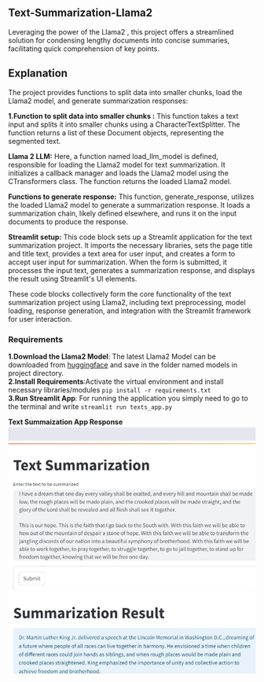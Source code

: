 ## Text-Summarization-Llama2
Leveraging the power of the Llama2 , this project offers a streamlined solution for condensing lengthy documents into concise summaries, facilitating quick comprehension of key points.

## Explanation
The project provides functions to split data into smaller chunks, load the Llama2 model, and generate summarization responses:

**1.Function to split data into smaller chunks :** This function takes a text input and splits it into smaller chunks using a CharacterTextSplitter. The function returns a list of these Document objects, representing the segmented text.

**Llama 2 LLM:** Here, a function named load_llm_model is defined, responsible for loading the Llama2 model for text summarization. It initializes a callback manager and loads the Llama2 model using the CTransformers class. The function returns the loaded Llama2 model.

**Functions to generate response:** This function, generate_response, utilizes the loaded Llama2 model to generate a summarization response. It loads a summarization chain, likely defined elsewhere, and runs it on the input documents to produce the response.

**Streamlit setup:** This code block sets up a Streamlit application for the text summarization project. It imports the necessary libraries, sets the page title and title text, provides a text area for user input, and creates a form to accept user input for summarization. When the form is submitted, it processes the input text, generates a summarization response, and displays the result using Streamlit's UI elements.  

These code blocks collectively form the core functionality of the text summarization project using Llama2, including text preprocessing, model loading, response generation, and integration with the Streamlit framework for user interaction.  

### Requirements
**1.Download the Llama2 Model**: The latest Llama2 Model can be downloaded from [huggingface](https://huggingface.co/TheBloke/Llama-2-7B-Chat-GGML/tree/main) and save in the folder named models in project directory.  
**2.Install Requirements**:Activate the virtual environment and install necessary libraries/modules `pip install -r requirements.txt`  
**3.Run Streamlit App**: For running the application you simply need to go to the terminal and write `streamlit run texts_app.py`  

**Text Summaization App Response**  
![App Response](https://github.com/kavyapan/LangChain-LLM-Projects/blob/main/Text-Summarization-Llama2/app_response.JPG)  




